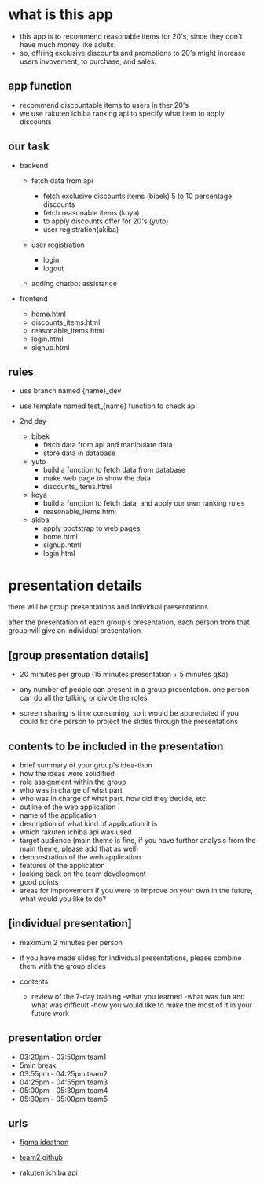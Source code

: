 # what is this app

- this app is to recommend reasonable items for 20's, since they don't have much money like adults.
- so, offring exclusive discounts and promotions to 20's might increase users invovement, to purchase, and sales.

## app function

- recommend discountable items to users in ther 20's
- we use rakuten ichiba ranking api to specify what item to apply discounts

## our task

- backend

  - fetch data from api

    - fetch exclusive discounts items (bibek) 5 to 10 percentage discounts
    - fetch reasonable items (koya)
    - to apply discounts offer for 20's (yuto)
    - user registration(akiba)

  - user registration

    - login
    - logout

  - adding chatbot assistance

- frontend

  - home.html
  - discounts_items.html
  - reasonable_items.html
  - login.html
  - signup.html

## rules

- use branch named {name}\_dev

- use template named test\_{name} function to check api

- 2nd day
  - bibek
    - fetch data from api and manipulate data
    - store data in database
  - yuto
    - build a function to fetch data from database
    - make web page to show the data
    - discounts_items.html
  - koya
    - build a function to fetch data, and apply our own ranking rules
    - reasonable_items.html
  - akiba
    - apply bootstrap to web pages
    - home.html
    - signup.html
    - login.html

# presentation details

there will be group presentations and individual presentations.

after the presentation of each group's presentation, each person from that group will give an individual presentation

## [group presentation details]

- 20 minutes per group (15 minutes presentation + 5 minutes q&a)
- any number of people can present in a group presentation.
  one person can do all the talking or divide the roles

- screen sharing is time consuming, so it would be appreciated if you could fix one person to project the slides through the presentations

## contents to be included in the presentation

- brief summary of your group's idea-thon
- how the ideas were solidified
- role assignment within the group
- who was in charge of what part
- who was in charge of what part, how did they decide, etc.
- outline of the web application
- name of the application
- description of what kind of application it is
- which rakuten ichiba api was used
- target audience (main theme is fine, if you have further analysis from the main theme, please add that as well)
- demonstration of the web application
- features of the application
- looking back on the team development
- good points
- areas for improvement if you were to improve on your own in the future, what would you like to do?

## [individual presentation]

- maximum 2 minutes per person
- if you have made slides for individual presentations, please combine them with the group slides

- contents
  - review of the 7-day training
    -what you learned
    -what was fun and what was difficult
    -how you would like to make the most of it in your future work

## presentation order

- 03:20pm - 03:50pm team1
- 5min break
- 03:55pm - 04:25pm team2
- 04:25pm - 04:55pm team3
- 05:00pm - 05:30pm team4
- 05:30pm - 05:00pm team5

## urls

- [figma ideathon](https://www.figma.com/file/mXWajFNM3J5UWbwnBmWUJb/Untitled?type=design&node-id=0-1&mode=design&t=i0kVV3ueA4yirIWP-0)

- [team2 github](https://github.com/rakuten-team2-django)
- [rakuten ichiba api](https://webservice.rakuten.co.jp/)

